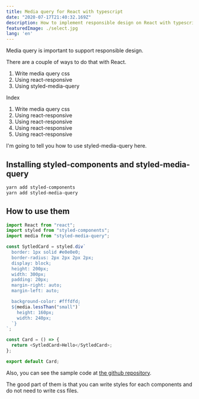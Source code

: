 ```yaml
---
title: Media query for React with typescript
date: "2020-07-17T21:40:32.169Z"
description: How to implement responsible design on React with typescript
featuredImage: ./select.jpg
lang: 'en'
---
```


Media query is important to support responsible design.

There are a couple of ways to do that with React.

1. Write media query css
2. Using react-responsive
3. Using styled-media-query


<div class="mt-8 mb-8">
<nav class='blog-nav'> 
  <div class='inner'>
    <p>Index</p>
    <ol class="top-ol">
      <li class="top-li">Write media query css</li>
      <li class="top-li">Using react-responsive</li>
      <li class="top-li">Using react-responsive</li>
      <li class="top-li">Using react-responsive</li>
      <li class="top-li">Using react-responsive</li>
    </ol>
  </div>
</nav>
</div>


I'm going to tell you how to use styled-media-query here.

## Installing styled-components and styled-media-query

```bash
yarn add styled-components
yarn add styled-media-query
```

## How to use them

```js:title=card.ts
import React from "react";
import styled from "styled-components";
import media from "styled-media-query";

const SytledCard = styled.div`
  border: 1px solid #e0e0e0;
  border-radius: 2px 2px 2px 2px;
  display: block;
  height: 200px;
  width: 300px;
  padding: 20px;
  margin-right: auto;
  margin-left: auto;

  background-color: #fffdfd;
  ${media.lessThan("small")`
    height: 160px;
    width: 240px;
  `}
`;

const Card = () => {
  return <SytledCard>Hello</SytledCard>;
};

export default Card;
```

Also, you can see the sample code at [the github repository](https://github.com/morajabi/styled-media-query).

The good part of them is that you can write styles for each components and do not need to write css files.
